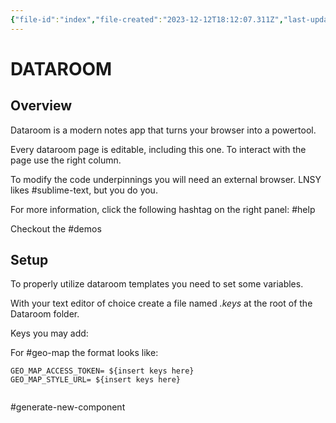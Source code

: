 ```yaml
---
{"file-id":"index","file-created":"2023-12-12T18:12:07.311Z","last-updated":"2023-12-12T20:13:25.182Z"}
---
```

# DATAROOM

## Overview

Dataroom is a modern notes app that turns your browser into a powertool.

Every dataroom page is editable, including this one. To interact with the page use the right column.

To modify the code underpinnings you will need an external browser. LNSY likes #sublime-text, but you do you.

For more information, click the following hashtag on the right panel: #help


Checkout the #demos



## Setup

To properly utilize dataroom templates you need to set some variables. 

With your text editor of choice create a file named *.keys* at the root of the Dataroom folder.

Keys you may add: 

For #geo-map the format looks like:

```
GEO_MAP_ACCESS_TOKEN= ${insert keys here}
GEO_MAP_STYLE_URL= ${insert keys here}


```


#generate-new-component

